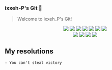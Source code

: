 ### ixxeh-P's Git 🤭
> Welcome to ixxeh_P's Git!

<div align="center">
   
   
   <img src="https://img.shields.io/badge/C++-00599C?style=flat&logo=cplusplus&logoColor=white"/> 
   <img src="https://img.shields.io/badge/Python-3776AB?style=flat&logo=python&logoColor=white"/>
   <img src="https://img.shields.io/badge/Html5-E34F26?style=flat&logo=html5&logoColor=white"/>
   <img src="https://img.shields.io/badge/Cisco-1BA0D7?style=flat&logo=cisco&logoColor=white"/>
   <img src="https://img.shields.io/badge/amazonaws-232F3E?style=flat&logo=amazonaws&logoColor=white"/>

   <img src="https://img.shields.io/badge/Debian-A81D33?style=flat&logo=debian&logoColor=white"/>
   
   <img src="https://img.shields.io/badge/Windows 11-0078D4?style=flat&logo=windows11&logoColor=white"/>
</div>
<div align="center">
   <img src="https://img.shields.io/badge/Visual Studio Code-007ACC?style=flat&logo=visualstudiocode&logoColor=white"/>
   <img src="https://img.shields.io/badge/X-000000?style=flat&logo=x&logoColor=white"/>
   
   <img src="https://img.shields.io/badge/AfterEffects-9999FF?style=flat&logo=adobeaftereffects&logoColor=white"/>
   
   <img src="https://img.shields.io/badge/SamsungSDS-1428A0?style=flat&logo=samsung&logoColor=white"/>
   
</div>

## My resolutions
```
- You can't steal victory
```
 
